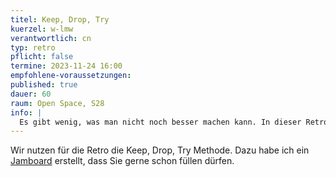 ```yaml
---
titel: Keep, Drop, Try
kuerzel: w-lmw
verantwortlich: cn
typ: retro
pflicht: false
termine: 2023-11-24 16:00
empfohlene-voraussetzungen:
published: true
dauer: 60
raum: Open Space, S28
info: | 
  Es gibt wenig, was man nicht noch besser machen kann. In dieser Retro zum Kurs geht es darum, unbewusste Qualitäten und Defizite des Kurses, aber auch des eigenen Handelns bewusst zu machen, um in der nächsten Iteration oder im nächsten Kurs darauf reagieren zu können.
---
```


Wir nutzen für die Retro die Keep, Drop, Try Methode. Dazu habe ich ein [Jamboard](https://jamboard.google.com/d/1VhC-8YwG2frbUR5jxj_Ms0DtXrPBFyFx8F6UI4-94Qo/edit?usp=sharing) erstellt, dass Sie gerne schon füllen dürfen.
